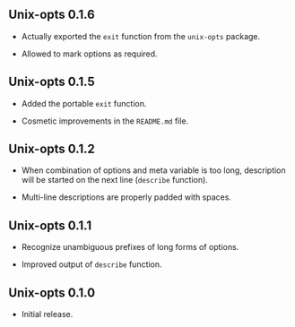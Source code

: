 ## Unix-opts 0.1.6

* Actually exported the `exit` function from the `unix-opts` package.

* Allowed to mark options as required.

## Unix-opts 0.1.5

* Added the portable `exit` function.

* Cosmetic improvements in the `README.md` file.

## Unix-opts 0.1.2

* When combination of options and meta variable is too long, description
  will be started on the next line (`describe` function).

* Multi-line descriptions are properly padded with spaces.

## Unix-opts 0.1.1

* Recognize unambiguous prefixes of long forms of options.

* Improved output of `describe` function.

## Unix-opts 0.1.0

* Initial release.
